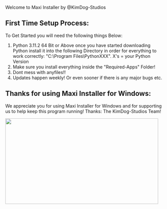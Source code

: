 Welcome to Maxi Installer by @KimDog-Studios
 ## First Time Setup Process:
To Get Started you will need the following things Below:
1. Python 3.11.2 64 Bit or Above once you have started downloading Python install it into the following Directory in order for everything to work correctly: "C:\Program Files\PythonXXX". X's = your Python Version
2. Make sure you install everything inside the "Required-Apps" Folder!
3. Dont mess with anyfiles!!
4. Updates happen weekly! Or even sooner if there is any major bugs etc.

## Thanks for using Maxi Installer for Windows:
We appreciate you for using Maxi Installer for Windows and for supporting us to help keep this program running!
Thanks: The KimDog-Studios Team!

 <img src="https://i.imgur.com/xhVJFZX.gif" width="480" height="270" />

